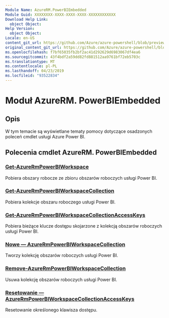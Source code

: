 ```yaml
---
Module Name: AzureRM.PowerBIEmbedded
Module Guid: XXXXXXXX-XXXX-XXXX-XXXX-XXXXXXXXXXXX
Download Help Link:
  object Object: 
Help Version:
  object Object: 
Locale: en-US
content_git_url: https://github.com/Azure/azure-powershell/blob/preview/src/ResourceManager/PowerBIEmbedded/Commands.Management.PowerBIEmbedded/help/AzureRM.PowerBIEmbedded.md
original_content_git_url: https://github.com/Azure/azure-powershell/blob/preview/src/ResourceManager/PowerBIEmbedded/Commands.Management.PowerBIEmbedded/help/AzureRM.PowerBIEmbedded.md
ms.openlocfilehash: f7bf65035fb2bf2ac41d292629d6983067df4ea6
ms.sourcegitcommit: 43f4bdf2a59dd82fd881512aa9761bf72eb5703c
ms.translationtype: MT
ms.contentlocale: pl-PL
ms.lasthandoff: 04/23/2019
ms.locfileid: "93522834"
---
```

# Moduł AzureRM. PowerBIEmbedded
## Opis
W tym temacie są wyświetlane tematy pomocy dotyczące osadzonych poleceń cmdlet usługi Azure Power BI.

## Polecenia cmdlet AzureRM. PowerBIEmbedded
### [Get-AzureRmPowerBIWorkspace](Get-AzureRmPowerBIWorkspace.md)
Pobiera obszary robocze ze zbioru obszarów roboczych usługi Power BI.

### [Get-AzureRmPowerBIWorkspaceCollection](Get-AzureRmPowerBIWorkspaceCollection.md)
Pobiera kolekcje obszaru roboczego usługi Power BI.

### [Get-AzureRmPowerBIWorkspaceCollectionAccessKeys](Get-AzureRmPowerBIWorkspaceCollectionAccessKeys.md)
Pobiera bieżące klucze dostępu skojarzone z kolekcją obszarów roboczych usługi Power BI.

### [Nowe — AzureRmPowerBIWorkspaceCollection](New-AzureRmPowerBIWorkspaceCollection.md)
Tworzy kolekcję obszarów roboczych usługi Power BI.

### [Remove-AzureRmPowerBIWorkspaceCollection](Remove-AzureRmPowerBIWorkspaceCollection.md)
Usuwa kolekcję obszarów roboczych usługi Power BI.

### [Resetowanie — AzureRmPowerBIWorkspaceCollectionAccessKeys](Reset-AzureRmPowerBIWorkspaceCollectionAccessKeys.md)
Resetowanie określonego klawisza dostępu.

